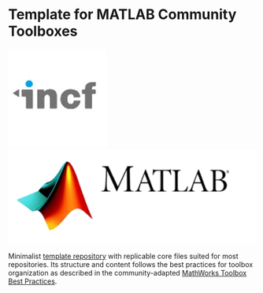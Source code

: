 # Template for MATLAB Community Toolboxes

![INCF logo](images/logo_incf.jpg) ![INCF logo](images/logo_matlab.png) 

Minimalist [template repository](https://docs.github.com/en/repositories/creating-and-managing-repositories/creating-a-template-repository) 
with replicable core files suited for most repositories. Its structure and 
content follows the best practices for toolbox organization as described in the
community-adapted [MathWorks Toolbox Best Practices](https://github.com/MATLAB-Community-Toolboxes-at-INCF/toolboxdesign).